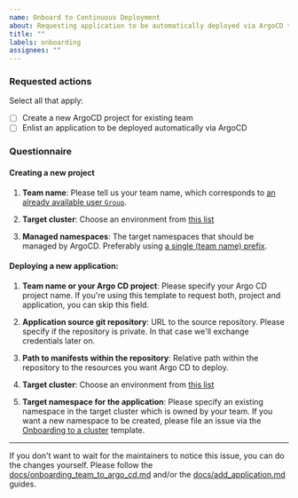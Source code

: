 ```yaml
---
name: Onboard to Continuous Deployment
about: Requesting application to be automatically deployed via ArgoCD to any managed OpenShift cluster
title: ""
labels: onboarding
assignees: ""
---
```


### Requested actions

Select all that apply:

- [ ] Create a new ArgoCD project for existing team
- [ ] Enlist an application to be deployed automatically via ArgoCD

### Questionnaire

#### Creating a new project

1. **Team name**:
   Please tell us your team name, which corresponds to [an already available user `Group`](https://github.com/operate-first/apps/tree/master/cluster-scope/base/groups).

2. **Target cluster**:
   Choose an environment from [this list](https://github.com/operate-first/apps/tree/master/cluster-scope/overlays)

3. **Managed namespaces**:
   The target namespaces that should be managed by ArgoCD. Preferably using [a single (team name) prefix](https://github.com/operate-first/support/blob/main/docs/onboarding_to_argocd.md#additional-notes).

#### Deploying a new application:

1. **Team name or your Argo CD project**:
   Please specify your Argo CD project name. If you're using this template to request both, project and application, you can skip this field.

2. **Application source git repository**:
   URL to the source repository. Please specify if the repository is private. In that case we'll exchange credentials later on.

3. **Path to manifests within the repository**:
   Relative path within the repository to the resources you want Argo CD to deploy.

4. **Target cluster**:
   Choose an environment from [this list](https://github.com/operate-first/apps/tree/master/cluster-scope/overlays)

5. **Target namespace for the application**:
   Please specify an existing namespace in the target cluster which is owned by your team. If you want a new namespace to be created, please file an issue via the [Onboarding to a cluster](https://github.com/operate-first/support/issues/new/choose) template.

---

If you don't want to wait for the maintainers to notice this issue, you can do the changes yourself. Please follow the [docs/onboarding_team_to_argo_cd.md](https://github.com/operate-first/support/blob/main/docs/onboarding_to_argocd.md) and/or the [docs/add_application.md](https://github.com/operate-first/argocd-apps/blob/main/docs/add_application.md) guides.
